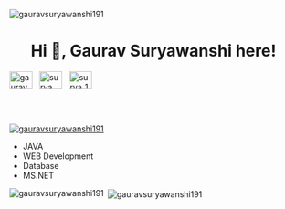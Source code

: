 <p align="left"> <img src="https://komarev.com/ghpvc/?username=gauravsuryawanshi191&label=Profile%20views&color=0e75b6&style=flat" alt="gauravsuryawanshi191" /> </p>
<h1 align="center">Hi 👋, Gaurav Suryawanshi here!</h1>


   
<a href="https://www.linkedin.com/in/gaurav-suryawanshi-15568922a" target="_blank"><img align="center" src="https://raw.githubusercontent.com/rahuldkjain/github-profile-readme-generator/master/src/images/icons/Social/linked-in-alt.svg" alt="gauravsuryawanshi" height="30" width="40" /></a>
&nbsp;
<a href="https://twitter.com/surya__191" target="_blank"><img align="center" src="https://raw.githubusercontent.com/rahuldkjain/github-profile-readme-generator/master/src/images/icons/Social/twitter.svg" alt="surya__191" height="30" width="40" /></a>
&nbsp;
<a href="https://www.instagram.com/surya_191" target="_blank"><img align="center" src="https://raw.githubusercontent.com/rahuldkjain/github-profile-readme-generator/master/src/images/icons/Social/instagram.svg" alt="surya_191" height="30" width="40" /></a>
&nbsp;


</br>
</br>
<p align="left"> <a href="https://github.com/ryo-ma/github-profile-trophy"><img src="https://github-profile-trophy.vercel.app/?username=gauravsuryawanshi191" alt="gauravsuryawanshi191" /></a> </p>

- JAVA
- WEB Development
- Database
- MS.NET


<p><img align="left" src="https://github-readme-stats.vercel.app/api/top-langs?username=gauravsuryawanshi191&show_icons=true&locale=en&layout=compact" alt="gauravsuryawanshi191" /></p>


<p>&nbsp;<img align="center" src="https://github-readme-stats.vercel.app/api?username=gauravsuryawanshi191&show_icons=true&locale=en" alt="gauravsuryawanshi191" /></p>

